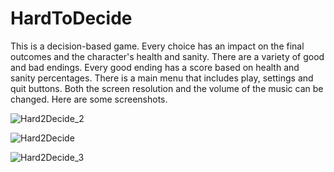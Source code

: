 # HardToDecide
 This is a decision-based game. 
 Every choice has an impact on the final outcomes and the character's health and sanity. 
 There are a variety of good and bad endings. 
 Every good ending has a score based on health and sanity percentages.
 There is a main menu that includes play, settings and quit buttons. Both the screen resolution and the volume of the music can be changed. 
 Here are some screenshots.
 
![Hard2Decide_2](https://user-images.githubusercontent.com/88515143/133693063-eea21962-7ed6-4157-b28a-934ad56e0feb.png)

![Hard2Decide](https://user-images.githubusercontent.com/88515143/133693075-cbadd588-fd8d-49f9-bfd3-b9833365a68a.png)

![Hard2Decide_3](https://user-images.githubusercontent.com/88515143/133693077-7e57c2fe-4cfe-43ea-91e1-0f0bb36f2791.png)
